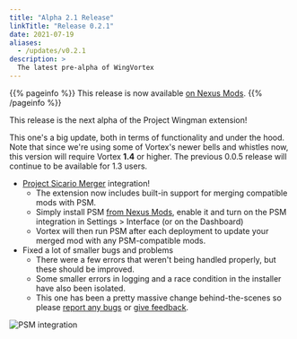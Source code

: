 ```yaml
---
title: "Alpha 2.1 Release"
linkTitle: "Release 0.2.1"
date: 2021-07-19
aliases:
  - /updates/v0.2.1
description: >
  The latest pre-alpha of WingVortex
---
```


{{% pageinfo %}}
This release is now available [on Nexus Mods](https://www.nexusmods.com/site/mods/189?tab=files).
{{% /pageinfo %}}

This release is the next alpha of the Project Wingman extension!

This one's a big update, both in terms of functionality and under the hood. Note that since we're using some of Vortex's newer bells and whistles now, this version will require Vortex **1.4** or higher. The previous 0.0.5 release will continue to be available for 1.3 users.

- [Project Sicario Merger](https://www.nexusmods.com/projectwingman/mods/270) integration!
  - The extension now includes built-in support for merging compatible mods with PSM.
  - Simply install PSM [from Nexus Mods](https://www.nexusmods.com/projectwingman/mods/270), enable it and turn on the PSM integration in Settings > Interface (or on the Dashboard)
  - Vortex will then run PSM after each deployment to update your merged mod with any PSM-compatible mods.
- Fixed a lot of smaller bugs and problems
  - There were a few errors that weren't being handled properly, but these should be improved.
  - Some smaller errors in logging and a race condition in the installer have also been isolated.
  - This one has been a pretty massive change behind-the-scenes so please [report any bugs](https://github.com/agc93/wingvortex/issues) or [give feedback](https://www.nexusmods.com/site/mods/189?tab=posts).

![PSM integration](https://i.imgur.com/AWyb7vX.gif)